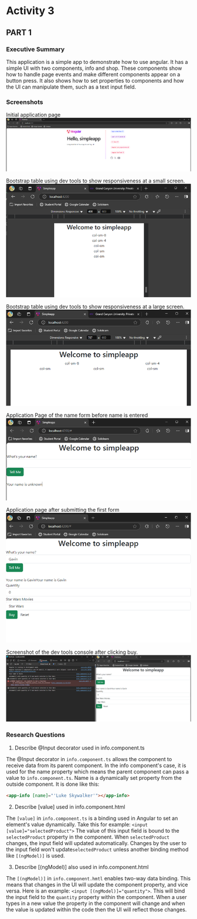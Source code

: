 # Activity 3
## PART 1

### Executive Summary

This application is a simple app to demonstrate how to use angular. It has a simple UI with two components, info and shop. These components show how to handle page events and make different components appear on a button press. It also shows how to set properties to components and how the UI can manipulate them, such as a text input field.

### Screenshots

Initial application page
![](/activities/activity3/screenshots/Screenshot%202025-02-28%20100228.png)

Bootstrap table using dev tools to show responsiveness at a small screen.
![](/activities/activity3/screenshots/small_table.png)

Bootstrap table using dev tools to show responsiveness at a large screen.
![](/activities/activity3/screenshots/large_table.png)

Application Page of the name form before name is entered
![](/activities/activity3/screenshots/Screenshot%202025-02-28%20114419.png)

Application page after submitting the first form
![](/activities/activity3/screenshots/Screenshot%202025-02-28%20114534.png)

Screenshot of the dev tools console after clicking buy.
![](/activities/activity3/screenshots/Screenshot%202025-02-28%20115002.png)


### Research Questions

1. Describe @Input decorator used in info.component.ts

The @Input decorator in `info.component.ts` allows the component to receive data from its parent component. In the info component's case, it is used for the name property which means the parent component can pass a value to `info.component.ts`. Name is a dynamically set property from the outside component. It is done like this:

```html
<app-info [name]="'Luke Skywalker'"></app-info>
```

2. Describe [value] used in info.component.html

The `[value]` in `info.component.ts` is a binding used in Angular to set an element's value dynamically. Take this for example: `<input [value]="selectedProduct">` The value of this input field is bound to the `selectedProduct` property in the component. When `selectedProduct` changes, the input field will updated automatically. Changes by the user to the input field won't update`selectedProduct` unless another binding method like `[(ngModel)]` is used.


3. Describe [(ngModel)] also used in info.component.html

The `[(ngModel)]` in `info.component.hmtl` enables two-way data binding. This means that changes in the UI will update the component property, and vice versa. Here is an example: `<input [(ngModel)]="quantity">`. This will bind the input field to the `quantity` property within the component. When a user types in a new value the property in the component will change and when the value is updated within the code then the UI will reflect those changes.
